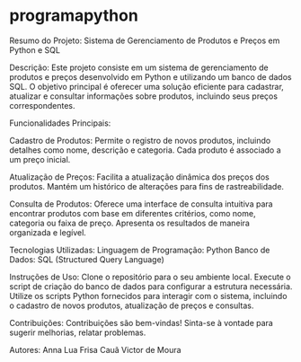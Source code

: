 # programapython

Resumo do Projeto: Sistema de Gerenciamento de Produtos e Preços em Python e SQL

Descrição:
Este projeto consiste em um sistema de gerenciamento de produtos e preços desenvolvido em Python e utilizando um banco de dados SQL. O objetivo principal é oferecer uma solução eficiente para cadastrar, atualizar e consultar informações sobre produtos, incluindo seus preços correspondentes.

Funcionalidades Principais:

Cadastro de Produtos:
Permite o registro de novos produtos, incluindo detalhes como nome, descrição e categoria.
Cada produto é associado a um preço inicial.

Atualização de Preços:
Facilita a atualização dinâmica dos preços dos produtos.
Mantém um histórico de alterações para fins de rastreabilidade.

Consulta de Produtos:
Oferece uma interface de consulta intuitiva para encontrar produtos com base em diferentes critérios, como nome, categoria ou faixa de preço.
Apresenta os resultados de maneira organizada e legível.

Tecnologias Utilizadas:
Linguagem de Programação: Python
Banco de Dados: SQL (Structured Query Language)

Instruções de Uso:
Clone o repositório para o seu ambiente local.
Execute o script de criação do banco de dados para configurar a estrutura necessária.
Utilize os scripts Python fornecidos para interagir com o sistema, incluindo o cadastro de novos produtos, atualização de preços e consultas.

Contribuições:
Contribuições são bem-vindas! Sinta-se à vontade para sugerir melhorias, relatar problemas.

Autores:
Anna Lua Frisa
Cauã Victor de Moura

